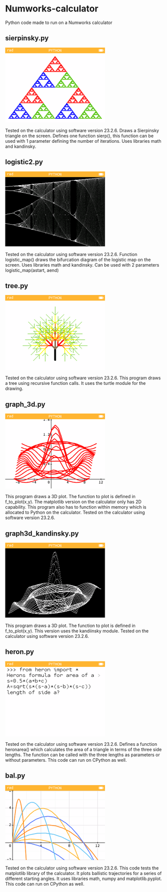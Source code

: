 # Numworks-calculator
Python code made to run on a Numworks calculator

## sierpinsky.py

![sierpinski_screenshot.png](sierpinski_screenshot.png)

Tested on the calculator using software version 23.2.6. Draws a Sierpinsky triangle on the screen. Defines one function sierp(), this function can be used with 1 parameter defining the number of iterations. Uses libraries math and kandinsky.

## logistic2.py

![logistic2_screenshot.png](logistic2_screenshot.png)

Tested on the calculator using software version 23.2.6. Function logistic_map() draws the bifurcation diagram of the logistic map on the screen. Uses libraries math and kandinsky. Can be used with 2 parameters logistic_map(astart, aend)

## tree.py

![tree_screenshot.png](tree_screenshot.png)

Tested on the calculator using software version 23.2.6. This program draws a tree using recursive function calls. It uses the turtle module for the drawing.

## graph_3d.py

![graph_3d_screenshot.png](graph_3d_screenshot.png)

This program draws a 3D plot. The function to plot is defined in f_to_plot(x,y). The matplotlib version on the calculator only has 2D capability. This program also has to function within memory which is allocated to Python on the calculator. Tested on the calculator using software version 23.2.6.

## graph3d_kandinsky.py
![graph3d_kandinsky_screenshot.png](graph3d_kandinsky_screenshot.png)

This program draws a 3D plot. The function to plot is defined in f_to_plot(x,y). This version uses the kandiinsky module. Tested on the calculator using software version 23.2.6.

## heron.py

![heron_screenshot.png](heron_screenshot.png)

Tested on the calculator using software version 23.2.6. Defines a function heronarea() which calculates the area of a triangle in terms of the three side lengths. The function can be called with the three lengths as parameters or without parameters. This code can run on CPython as well.

## bal.py

![bal_screenshot.png](bal_screenshot.png)

Tested on the calculator using software version 23.2.6. This code tests the matplotlib library of the calculator. It plots ballistic trajectories for a series of different starting angles. It uses libraries math, numpy and matplotlib.pyplot. This code can run on CPython as well.
